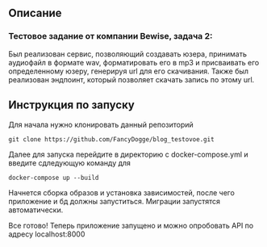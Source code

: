 ## Описание
### Тестовое задание от компании Bewise, задача 2:
Был реализован сервис, позволяющий создавать юзера, принимать аудиофайл в формате wav, форматировать его в mp3 и присваивать его определенному юзеру, генерируя url для его скачивания.
Также был реализован эндпоинт, который позволяет скачать запись по этому url.


## Инструкция по запуску
Для начала нужно клонировать данный репозиторий

```
git clone https://github.com/FancyDogge/blog_testovoe.git
```

Далее для запуска перейдите в директорию с docker-compose.yml и введите сдледующую команду для 

```
docker-compose up --build
```

Начнется сборка образов и установка зависимостей, после чего приложение и бд должны запуститься.
Миграции запустятся автоматически.

Все готово!
Теперь приложение запущено и можно опробовать API по адресу localhost:8000
